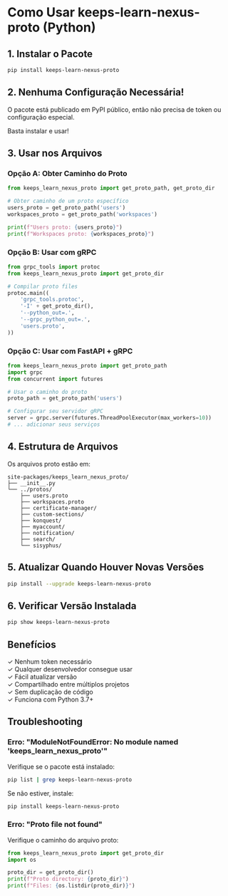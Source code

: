 # Como Usar keeps-learn-nexus-proto (Python)

## 1. Instalar o Pacote

```bash
pip install keeps-learn-nexus-proto
```

## 2. Nenhuma Configuração Necessária!

O pacote está publicado em PyPI público, então não precisa de token ou configuração especial.

Basta instalar e usar!

## 3. Usar nos Arquivos

### Opção A: Obter Caminho do Proto

```python
from keeps_learn_nexus_proto import get_proto_path, get_proto_dir

# Obter caminho de um proto específico
users_proto = get_proto_path('users')
workspaces_proto = get_proto_path('workspaces')

print(f"Users proto: {users_proto}")
print(f"Workspaces proto: {workspaces_proto}")
```

### Opção B: Usar com gRPC

```python
from grpc_tools import protoc
from keeps_learn_nexus_proto import get_proto_dir

# Compilar proto files
protoc.main((
    'grpc_tools.protoc',
    '-I' + get_proto_dir(),
    '--python_out=.',
    '--grpc_python_out=.',
    'users.proto',
))
```

### Opção C: Usar com FastAPI + gRPC

```python
from keeps_learn_nexus_proto import get_proto_path
import grpc
from concurrent import futures

# Usar o caminho do proto
proto_path = get_proto_path('users')

# Configurar seu servidor gRPC
server = grpc.server(futures.ThreadPoolExecutor(max_workers=10))
# ... adicionar seus serviços
```

## 4. Estrutura de Arquivos

Os arquivos proto estão em:

```
site-packages/keeps_learn_nexus_proto/
├── __init__.py
└── ../protos/
    ├── users.proto
    ├── workspaces.proto
    ├── certificate-manager/
    ├── custom-sections/
    ├── konquest/
    ├── myaccount/
    ├── notification/
    ├── search/
    └── sisyphus/
```

## 5. Atualizar Quando Houver Novas Versões

```bash
pip install --upgrade keeps-learn-nexus-proto
```

## 6. Verificar Versão Instalada

```bash
pip show keeps-learn-nexus-proto
```

## Benefícios

✓ Nenhum token necessário  
✓ Qualquer desenvolvedor consegue usar  
✓ Fácil atualizar versão  
✓ Compartilhado entre múltiplos projetos  
✓ Sem duplicação de código  
✓ Funciona com Python 3.7+  

## Troubleshooting

### Erro: "ModuleNotFoundError: No module named 'keeps_learn_nexus_proto'"

Verifique se o pacote está instalado:

```bash
pip list | grep keeps-learn-nexus-proto
```

Se não estiver, instale:

```bash
pip install keeps-learn-nexus-proto
```

### Erro: "Proto file not found"

Verifique o caminho do arquivo proto:

```python
from keeps_learn_nexus_proto import get_proto_dir
import os

proto_dir = get_proto_dir()
print(f"Proto directory: {proto_dir}")
print(f"Files: {os.listdir(proto_dir)}")
```

